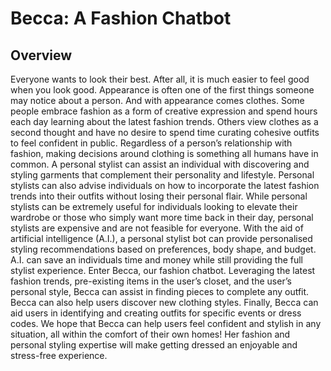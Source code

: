 # Becca: A Fashion Chatbot

## Overview

Everyone wants to look their best. After all, it is much easier to feel good when you look good. Appearance is often one of the first things someone may notice about a person. And with appearance comes clothes. Some people embrace fashion as a form of creative expression and spend hours each day learning about the latest fashion trends. Others view clothes as a second thought and have no desire to spend time curating cohesive outfits to feel confident in public. Regardless of a person’s relationship with fashion, making decisions around clothing is something all humans have in common. A personal stylist can assist an individual with discovering and styling garments that complement their personality and lifestyle. Personal stylists can also advise individuals on how to incorporate the latest fashion trends into their outfits without losing their personal flair. While personal stylists can be extremely useful for individuals looking to elevate their wardrobe or those who simply want more time back in their day, personal stylists are expensive and are not feasible for everyone. With the aid of artificial intelligence (A.I.), a personal stylist bot can provide personalised styling recommendations based on preferences, body shape, and budget. A.I. can save an individuals time and money while still providing the full stylist experience. Enter Becca, our fashion chatbot. Leveraging the latest fashion trends, pre-existing items in the user’s closet, and the user’s personal style, Becca can assist in finding pieces to complete any outfit. Becca can also help users discover new clothing styles. Finally, Becca can aid users in identifying and creating outfits for specific events or dress codes. We hope that Becca can help users feel confident and stylish in any situation, all within the comfort of their own homes! Her fashion and personal styling expertise will make getting dressed an enjoyable and stress-free experience.